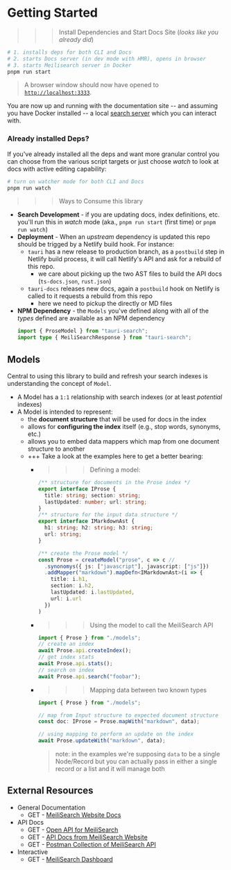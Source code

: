 # Getting Started

>>> Install Dependencies and Start Docs Site (_looks like you already did_)
```bash
# 1. installs deps for both CLI and Docs
# 2. starts Docs server (in dev mode with HMR), opens in browser
# 3. starts Meilisearch server in Docker
pnpm run start
```

> A browser window should now have opened to [`http://localhost:3333`](http://localhost:3333).

You are now up and running with the documentation site -- and assuming you have Docker installed -- a local [search server](./meilisearch) which you can interact with.

### Already installed Deps?

If you've already installed all the deps and want more granular control you can choose from the various script targets or just choose _watch_ to look at docs with active editing capability:

```bash
# turn on watcher mode for both CLI and Docs
pnpm run watch
```
>>>
>>> Ways to Consume this library
- **Search Development** - if you are updating docs, index definitions, etc. you'll run this in _watch_ mode (aka., `pnpm run start` (first time) or `pnpm run watch`)
- **Deployment** - When an _upstream_ dependency is updated this repo should be trigged by a Netlify build hook. For instance:
  - `tauri` has a new release to production branch, as a `postbuild` step in Netlify build process, it will call Netlify's API and ask for a rebuild of this repo.
    - we care about picking up the two AST files to build the API docs (`ts-docs.json`, `rust.json`)
  - `tauri-docs` releases new docs, again a `postbuild` hook on Netlify is called to it requests a rebuild from this repo
    - here we need to pickup the directly or MD files
- **NPM Dependency** - the `Models` you've defined along with all of the _types_ defined are available as an NPM dependency
  ```ts
  import { ProseModel } from "tauri-search";
  import type { MeiliSearchResponse } from "tauri-search";
  ```
>>>

## Models

Central to using this library to build and refresh your search indexes is understanding the concept of `Model`.
- A Model has a `1:1` relationship with search indexes (or at least _potential_ indexes)
- A Model is intended to represent:
  - the **document structure** that will be used for docs in the index
  - allows for **configuring the index** itself (e.g., stop words, synonyms, etc.)
  - allows you to embed data mappers which map from one document structure to another
  - +++ Take a look at the examples here to get a better bearing:
    - >>> Defining a model:
        ```ts
        /** structure for documents in the Prose index */
        export interface IProse {
          title: string; section: string;
          lastUpdated: number; url: string;
        }
        /** structure for the input data structure */
        export interface IMarkdownAst {
          h1: string; h2: string; h3: string;
          url: string;
        }

        /** create the Prose model */
        const Prose = createModel("prose", c => c //
          .synonomys({ js: ["javascript"], javascript: ["js"]})
          .addMapper("markdown").mapDefn<IMarkdownAst>(i => {
            title: i.h1,
            section: i.h2,
            lastUpdated: i.lastUpdated,
            url: i.url
          })
        )
        ```
    - >>> Using the model to call the MeiliSearch API
      ```ts
      import { Prose } from "./models";
      // create an index
      await Prose.api.createIndex();
      // get index stats
      await Prose.api.stats();
      // search on index 
      await Prose.api.search("foobar");
      ```
    - >>> Mapping data between two known types
      ```ts
      import { Prose } from "./models";

      // map from Input structure to expected document structure
      const doc: IProse = Prose.mapWith("markdown", data);

      // using mapping to perform an update on the index
      await Prose.updateWith("markdown", data);
      ```
      > note: in the examples we're supposing `data` to be a single Node/Record but
      > you can actually pass in either a single record or a list and it will manage
      > both


## External Resources
- General Documentation
  - <span class="bg-green-500 rounded px-2 py-1 text-white">GET</span> - [MeiliSearch Website Docs](https://docs.meilisearch.com/learn/what_is_meilisearch/)
- API Docs
  - <span class="bg-green-500 rounded px-2 py-1 text-white">GET</span> - [Open API for MeiliSearch](https://bump.sh/doc/meilisearch)
  - <span class="bg-green-500 rounded px-2 py-1 text-white">GET</span> - [API Docs from MeiliSearch Website](https://docs.meilisearch.com/reference/api/)
  - <span class="bg-green-500 rounded px-2 py-1 text-white">GET</span> - [Postman Collection of MeiliSearch API](https://docs.meilisearch.com/postman/meilisearch-collection.json)
- Interactive
  - <span class="bg-green-500 rounded px-2 py-1 text-white">GET</span> - [MeiliSearch Dashboard](http://localhost:7700/)
